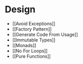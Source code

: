 # Design
- [[Avoid Exceptions]]
- [[Factory Pattern]]
- [[Generate Code From Usage]]
- [[Immutable Types]]
- [[Monads]]
- [[No For Loops]]
- [[Pure Functions]]